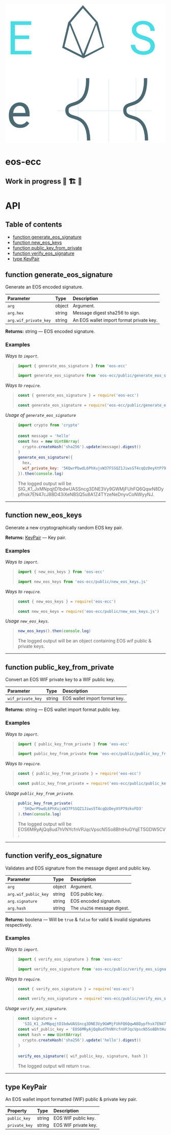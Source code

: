![eos ecc logo](static/eos-ecc.svg)
# eos-ecc

## Work in progress 🚧 🏗️ 👷

# API

## Table of contents

- [function generate_eos_signature](#function-generate_eos_signature)
- [function new_eos_keys](#function-new_eos_keys)
- [function public_key_from_private](#function-public_key_from_private)
- [function verify_eos_signature](#function-verify_eos_signature)
- [type KeyPair](#type-keypair)

## function generate_eos_signature

Generate an EOS encoded signature.

| Parameter             | Type   | Description                              |
| :-------------------- | :----- | :--------------------------------------- |
| `arg`                 | object | Argument.                                |
| `arg.hex`             | string | Message digest sha256 to sign.           |
| `arg.wif_private_key` | string | An EOS wallet import format private key. |

**Returns:** string — EOS encoded signature.

### Examples

_Ways to `import`._

> ```js
> import { generate_eos_signature } from 'eos-ecc'
> ```
>
> ```js
> import generate_eos_signature from 'eos-ecc/public/generate_eos_signature.js'
> ```

_Ways to `require`._

> ```js
> const { generate_eos_signature } = require('eos-ecc')
> ```
>
> ```js
> const generate_eos_signature = require('eos-ecc/public/generate_eos_signature.js')
> ```

_Usage of `generate_eos_signature`_

> ```js
> import crypto from 'crypto'
>
> const message = 'hello'
> const hex = new Uint8Array(
>   crypto.createHash('sha256').update(message).digest()
> )
> generate_eos_signature({
>   hex,
>   wif_private_key: '5KQwrPbwdL6PhXujxW37FSSQZ1JiwsST4cqQzDeyXtP79zkvFD3'
> }).then(console.log)
> ```
>
> The logged output will be SIG_K1_JxMNpqjtD1bdwUASSncg3DNE3Vy9GWMjFUhFQ6QqwN8Dypfhsk7EN47cJ8BD43iXeNBSQ5u8A1Z4TYzeNeDnyvCoNWyyNJ.

---

## function new_eos_keys

Generate a new cryptographically random EOS key pair.

**Returns:** [KeyPair](#type-keypair) — Key pair.

### Examples

_Ways to `import`._

> ```js
> import { new_eos_keys } from 'eos-ecc'
> ```
>
> ```js
> import new_eos_keys from 'eos-ecc/public/new_eos_keys.js'
> ```

_Ways to `require`._

> ```js
> const { new_eos_keys } = require('eos-ecc')
> ```
>
> ```js
> const new_eos_keys = require('eos-ecc/public/new_eos_keys.js')
> ```

_Usage `new_eos_keys`._

> ```js
> new_eos_keys().then(console.log)
> ```
>
> The logged output will be an object containing EOS wif public & private keys.

---

## function public_key_from_private

Convert an EOS WIF private key to a WIF public key.

| Parameter         | Type   | Description                   |
| :---------------- | :----- | :---------------------------- |
| `wif_private_key` | string | EOS wallet import format key. |

**Returns:** string — EOS wallet import format public key.

### Examples

_Ways to `import`._

> ```js
> import { public_key_from_private } from 'eos-ecc'
> ```
>
> ```js
> import public_key_from_private from 'eos-ecc/public/public_key_from_private.js'
> ```

_Ways to `require`._

> ```js
> const { public_key_from_private } = require('eos-ecc')
> ```
>
> ```js
> const public_key_from_private = require('eos-ecc/public/public_key_from_private.js')
> ```

_Usage `public_key_from_private`._

> ```js
> public_key_from_private(
>   '5KQwrPbwdL6PhXujxW37FSSQZ1JiwsST4cqQzDeyXtP79zkvFD3'
> ).then(console.log)
> ```
>
> The logged output will be EOS6MRyAjQq8ud7hVNYcfnVPJqcVpscN5So8BhtHuGYqET5GDW5CV.

---

## function verify_eos_signature

Validates and EOS signature from the message digest and public key.

| Parameter            | Type   | Description                  |
| :------------------- | :----- | :--------------------------- |
| `arg`                | object | Argument.                    |
| `arg.wif_public_key` | string | EOS public key.              |
| `arg.signature`      | string | EOS encoded signature.       |
| `arg.hash`           | string | The `sha256` message digest. |

**Returns:** boolena — Will be `true` & `false` for valid & invalid signatures respectively.

### Examples

_Ways to `import`._

> ```js
> import { verify_eos_signature } from 'eos-ecc'
> ```
>
> ```js
> import verify_eos_signature from 'eos-ecc/public/verify_eos_signature.js'
> ```

_Ways to `require`._

> ```js
> const { verify_eos_signature } = require('eos-ecc')
> ```
>
> ```js
> const verify_eos_signature = require('eos-ecc/public/verify_eos_signature.js')
> ```

_Usage `verify_eos_signature`._

> ```js
> const signature =
>   'SIG_K1_JxMNpqjtD1bdwUASSncg3DNE3Vy9GWMjFUhFQ6QqwN8Dypfhsk7EN47cJ8BD43iXeNBSQ5u8A1Z4TYzeNeDnyvCoNWyyNJ'
> const wif_public_key = 'EOS6MRyAjQq8ud7hVNYcfnVPJqcVpscN5So8BhtHuGYqET5GDW5CV'
> const hash = new Uint8Array(
>   crypto.createHash('sha256').update('hello').digest()
> )
>
> verify_eos_signature({ wif_public_key, signature, hash })
> ```
>
> The logged output will return `true`.

---

## type KeyPair

An EOS wallet import formatted (WIF) public & private key pair.

| Property      | Type   | Description          |
| :------------ | :----- | :------------------- |
| `public_key`  | string | EOS WIF public key.  |
| `private_key` | string | EOS WIF private key. |
